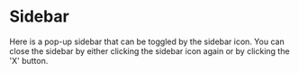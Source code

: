 # Sidebar
Here is a pop-up sidebar that can be toggled by the sidebar icon. You can close the sidebar by either clicking the sidebar icon again or by clicking the 'X' button.